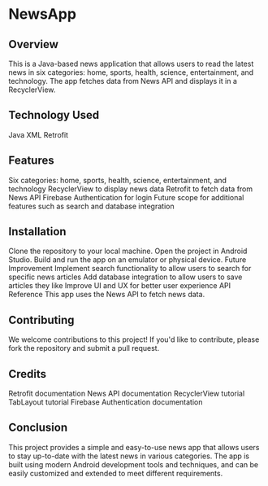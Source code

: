 # NewsApp
## Overview
This is a Java-based news application that allows users to read the latest news in six categories: home, sports, health, science, entertainment, and technology. The app fetches data from News API and displays it in a RecyclerView.

## Technology Used
Java
XML
Retrofit

## Features
Six categories: home, sports, health, science, entertainment, and technology
RecyclerView to display news data
Retrofit to fetch data from News API
Firebase Authentication for login
Future scope for additional features such as search and database integration
## Installation
Clone the repository to your local machine.
Open the project in Android Studio.
Build and run the app on an emulator or physical device.
Future Improvement
Implement search functionality to allow users to search for specific news articles
Add database integration to allow users to save articles they like
Improve UI and UX for better user experience
API Reference
This app uses the News API to fetch news data.

## Contributing
We welcome contributions to this project! If you'd like to contribute, please fork the repository and submit a pull request.

## Credits
Retrofit documentation
News API documentation
RecyclerView tutorial
TabLayout tutorial
Firebase Authentication documentation
## Conclusion
This project provides a simple and easy-to-use news app that allows users to stay up-to-date with the latest news in various categories. The app is built using modern Android development tools and techniques, and can be easily customized and extended to meet different requirements.
